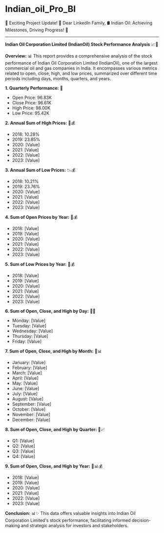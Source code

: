 # Indian_oil_Pro_BI
🌟 Exciting Project Update! 🌟
Dear LinkedIn Family,
🛢️ Indian Oil: Achieving Milestones, Driving Progress! 🚀

---

**Indian Oil Corporation Limited (IndianOil) Stock Performance Analysis** 📈💼

**Overview:** 📊
This report provides a comprehensive analysis of the stock performance of Indian Oil Corporation Limited (IndianOil), one of the largest commercial oil and gas companies in India. It encompasses various metrics related to open, close, high, and low prices, summarized over different time periods including days, months, quarters, and years.

**1. Quarterly Performance:** 📅
- Open Price: 96.83K
- Close Price: 96.61K
- High Price: 98.00K
- Low Price: 95.42K

**2. Annual Sum of High Prices:** 📆💰
- 2018: 10.28%
- 2019: 23.85%
- 2020: [Value]
- 2021: [Value]
- 2022: [Value]
- 2023: [Value]

**3. Annual Sum of Low Prices:** 📉💰
- 2018: 10.21%
- 2019: 23.76%
- 2020: [Value]
- 2021: [Value]
- 2022: [Value]
- 2023: [Value]

**4. Sum of Open Prices by Year:** 📅💰
- 2018: [Value]
- 2019: [Value]
- 2020: [Value]
- 2021: [Value]
- 2022: [Value]
- 2023: [Value]

**5. Sum of Low Prices by Year:** 📅💰
- 2018: [Value]
- 2019: [Value]
- 2020: [Value]
- 2021: [Value]
- 2022: [Value]
- 2023: [Value]

**6. Sum of Open, Close, and High by Day:** 📅⏰
- Monday: [Value]
- Tuesday: [Value]
- Wednesday: [Value]
- Thursday: [Value]
- Friday: [Value]

**7. Sum of Open, Close, and High by Month:** 📆📊
- January: [Value]
- February: [Value]
- March: [Value]
- April: [Value]
- May: [Value]
- June: [Value]
- July: [Value]
- August: [Value]
- September: [Value]
- October: [Value]
- November: [Value]
- December: [Value]

**8. Sum of Open, Close, and High by Quarter:** 📅📈
- Q1: [Value]
- Q2: [Value]
- Q3: [Value]
- Q4: [Value]

**9. Sum of Open, Close, and High by Year:** 📅📊💰
- 2018: [Value]
- 2019: [Value]
- 2020: [Value]
- 2021: [Value]
- 2022: [Value]
- 2023: [Value]

**Conclusion:** 📊✨
This data offers valuable insights into Indian Oil Corporation Limited's stock performance, facilitating informed decision-making and strategic analysis for investors and stakeholders.
